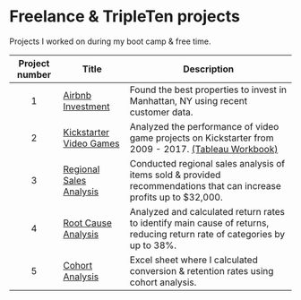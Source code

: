 # Freelance & TripleTen projects
Projects I worked on during my boot camp & free time.


| Project number | Title | Description |
| :-----------: | ----------- |----------- |
| 1 | [Airbnb Investment](https://docs.google.com/presentation/d/1W1YUPHA85QEB2YXjQtZXLSyuqNPPuu18GQFghjvxaKU/edit?usp=sharing)| Found the best properties to invest in Manhattan, NY using recent customer data. |
| 2 | [Kickstarter Video Games](https://docs.google.com/presentation/d/1XwWTWchi3jvpkV52tGJKNN59VaYCnGRME4NtE8QUnzE/edit?usp=sharing) | Analyzed the performance of video game projects on Kickstarter from 2009 - 2017. [(Tableau Workbook)](https://public.tableau.com/app/profile/alireza.hassanzadeh/viz/KickstarterVideoGamesworkbook/Kickstarter_SR#1) |
| 3 |[Regional Sales Analysis](https://public.tableau.com/views/Regionalsalesanalysis_17457742758830/Main?:language=en-US&:sid=&:redirect=auth&:display_count=n&:origin=viz_share_link)| Conducted regional sales analysis of items sold & provided recommendations that can increase profits up to $32,000. |
| 4 | [Root Cause Analysis](https://public.tableau.com/views/RootCauseAnalysis_17457817666930/Story1?:language=en-US&:sid=&:redirect=auth&:display_count=n&:origin=viz_share_link) | Analyzed and calculated return rates to identify main cause of returns, reducing return rate of categories by up to 38%.  |
| 5 | [Cohort Analysis](https://docs.google.com/spreadsheets/d/1qJWLAeNy9-szcGK5TDKUEbnJxtZ9JOitGSrIblhdfkw/edit?usp=sharing) | Excel sheet where I calculated conversion & retention rates using cohort analysis.  

